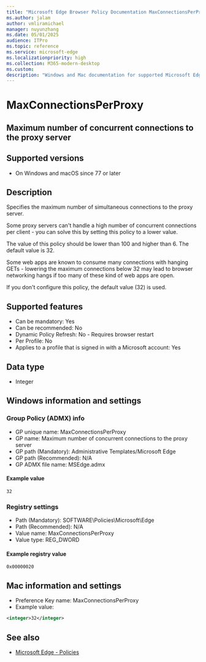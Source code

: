 ```yaml
---
title: "Microsoft Edge Browser Policy Documentation MaxConnectionsPerProxy"
ms.author: jalam
author: vmliramichael
manager: nuyunzhang
ms.date: 05/01/2025
audience: ITPro
ms.topic: reference
ms.service: microsoft-edge
ms.localizationpriority: high
ms.collection: M365-modern-desktop
ms.custom:
description: "Windows and Mac documentation for supported Microsoft Edge Browser policy: Maximum number of concurrent connections to the proxy server"
---
```


<!--THIS FILE IS AUTOMATICALLY GENERATED. MANUAL CHANGES WILL BE OVERWRITTEN.-->
<!--Please contact the Microsoft Edge Manageability team with any questions.-->

# MaxConnectionsPerProxy

## Maximum number of concurrent connections to the proxy server


## Supported versions

- On Windows and macOS since 77 or later

## Description

Specifies the maximum number of simultaneous connections to the proxy server.

Some proxy servers can't handle a high number of concurrent connections per client - you can solve this by setting this policy to a lower value.

The value of this policy should be lower than 100 and higher than 6. The default value is 32.

Some web apps are known to consume many connections with hanging GETs - lowering the maximum connections below 32 may lead to browser networking hangs if too many of these kind of web apps are open.

If you don't configure this policy, the default value (32) is used.

## Supported features

- Can be mandatory: Yes
- Can be recommended: No
- Dynamic Policy Refresh: No - Requires browser restart
- Per Profile: No
- Applies to a profile that is signed in with a Microsoft account: Yes

## Data type

- Integer

## Windows information and settings

### Group Policy (ADMX) info

- GP unique name: MaxConnectionsPerProxy
- GP name: Maximum number of concurrent connections to the proxy server
- GP path (Mandatory): Administrative Templates/Microsoft Edge
- GP path (Recommended): N/A
- GP ADMX file name: MSEdge.admx

#### Example value

```
32
```

### Registry settings

- Path (Mandatory): SOFTWARE\Policies\Microsoft\Edge
- Path (Recommended): N/A
- Value name: MaxConnectionsPerProxy
- Value type: REG_DWORD

#### Example registry value

```
0x00000020
```


## Mac information and settings

- Preference Key name: MaxConnectionsPerProxy
- Example value:

```xml
<integer>32</integer>
```

## See also
- [Microsoft Edge - Policies](../microsoft-edge-policies.md)
